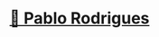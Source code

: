 <h1 align="center">
    <a href="https://www.linkedin.com/in/pablo-rodrigues-125b73224/">🔗 Pablo Rodrigues</a>
</h1>
